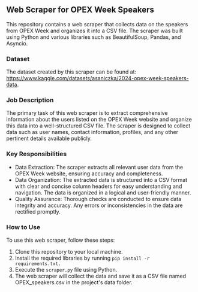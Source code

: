 ## Web Scraper for OPEX Week Speakers

This repository contains a web scraper that collects data on the speakers from OPEX Week and organizes it into a CSV file. The scraper was built using Python and various libraries such as BeautifulSoup, Pandas, and Asyncio.

### Dataset

The dataset created by this scraper can be found at: https://www.kaggle.com/datasets/asaniczka/2024-opex-week-speakers-data.

### Job Description

The primary task of this web scraper is to extract comprehensive information about the users listed on the OPEX Week website and organize this data into a well-structured CSV file. The scraper is designed to collect data such as user names, contact information, profiles, and any other pertinent details available publicly.

### Key Responsibilities

- Data Extraction: The scraper extracts all relevant user data from the OPEX Week website, ensuring accuracy and completeness.
- Data Organization: The extracted data is structured into a CSV format with clear and concise column headers for easy understanding and navigation. The data is organized in a logical and user-friendly manner.
- Quality Assurance: Thorough checks are conducted to ensure data integrity and accuracy. Any errors or inconsistencies in the data are rectified promptly.

### How to Use

To use this web scraper, follow these steps:

1. Clone this repository to your local machine.
2. Install the required libraries by running `pip install -r requirements.txt.`
3. Execute the `scraper.py` file using Python.
4. The web scraper will collect the data and save it as a CSV file named OPEX_speakers.csv in the project's data folder.
